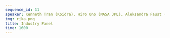 ```yaml
---
sequence_id: 11
speaker: Kenneth Tran (Koidra), Hiro Ono (NASA JPL), Aleksandra Faust (Google Brain), Michael Roberts (COVID-19 AIX-COVNET University of Cambridge), Rika Antonova (Stanford) (Moderator)
img: rika.png
title: Industry Panel
time: 1600
---
```

